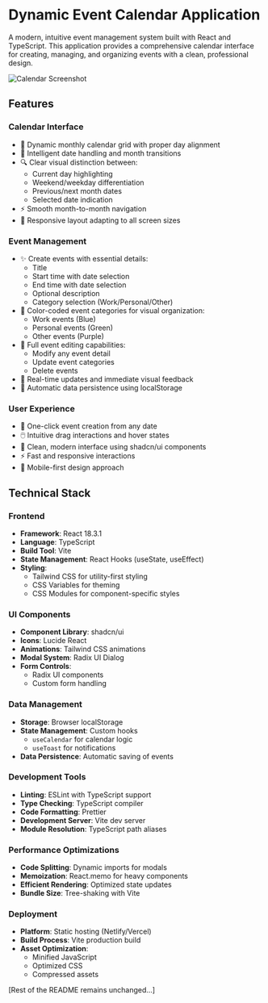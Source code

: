 # Dynamic Event Calendar Application

A modern, intuitive event management system built with React and TypeScript. This application provides a comprehensive calendar interface for creating, managing, and organizing events with a clean, professional design.

![Calendar Screenshot](https://images.unsplash.com/photo-1506784983877-45594efa4cbe?auto=format&fit=crop&q=80&w=2068)

## Features

### Calendar Interface
- 📅 Dynamic monthly calendar grid with proper day alignment
- 🎯 Intelligent date handling and month transitions
- 🔍 Clear visual distinction between:
  - Current day highlighting
  - Weekend/weekday differentiation
  - Previous/next month dates
  - Selected date indication
- ⚡️ Smooth month-to-month navigation
- 📱 Responsive layout adapting to all screen sizes

### Event Management
- ✨ Create events with essential details:
  - Title
  - Start time with date selection
  - End time with date selection
  - Optional description
  - Category selection (Work/Personal/Other)
- 🎨 Color-coded event categories for visual organization:
  - Work events (Blue)
  - Personal events (Green)
  - Other events (Purple)
- 📝 Full event editing capabilities:
  - Modify any event detail
  - Update event categories
  - Delete events
- 🔄 Real-time updates and immediate visual feedback
- 💾 Automatic data persistence using localStorage

### User Experience
- 🎯 One-click event creation from any date
- 🖱️ Intuitive drag interactions and hover states
- 🎨 Clean, modern interface using shadcn/ui components
- ⚡️ Fast and responsive interactions
- 📱 Mobile-first design approach

## Technical Stack

### Frontend
- **Framework**: React 18.3.1
- **Language**: TypeScript
- **Build Tool**: Vite
- **State Management**: React Hooks (useState, useEffect)
- **Styling**:
  - Tailwind CSS for utility-first styling
  - CSS Variables for theming
  - CSS Modules for component-specific styles

### UI Components
- **Component Library**: shadcn/ui
- **Icons**: Lucide React
- **Animations**: Tailwind CSS animations
- **Modal System**: Radix UI Dialog
- **Form Controls**: 
  - Radix UI components
  - Custom form handling

### Data Management
- **Storage**: Browser localStorage
- **State Management**: Custom hooks
  - `useCalendar` for calendar logic
  - `useToast` for notifications
- **Data Persistence**: Automatic saving of events

### Development Tools
- **Linting**: ESLint with TypeScript support
- **Type Checking**: TypeScript compiler
- **Code Formatting**: Prettier
- **Development Server**: Vite dev server
- **Module Resolution**: TypeScript path aliases

### Performance Optimizations
- **Code Splitting**: Dynamic imports for modals
- **Memoization**: React.memo for heavy components
- **Efficient Rendering**: Optimized state updates
- **Bundle Size**: Tree-shaking with Vite

### Deployment
- **Platform**: Static hosting (Netlify/Vercel)
- **Build Process**: Vite production build
- **Asset Optimization**: 
  - Minified JavaScript
  - Optimized CSS
  - Compressed assets

[Rest of the README remains unchanged...]